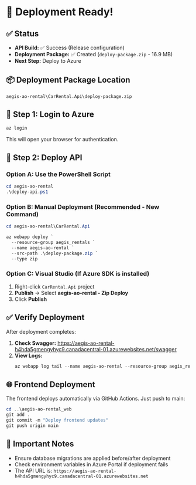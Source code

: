 # 🚀 Deployment Ready!

## ✅ Status
- **API Build:** ✅ Success (Release configuration)
- **Deployment Package:** ✅ Created (`deploy-package.zip` - 16.9 MB)
- **Next Step:** Deploy to Azure

## 📦 Deployment Package Location
```
aegis-ao-rental\CarRental.Api\deploy-package.zip
```

## 🔐 Step 1: Login to Azure

```powershell
az login
```

This will open your browser for authentication.

## 🚀 Step 2: Deploy API

### Option A: Use the PowerShell Script

```powershell
cd aegis-ao-rental
.\deploy-api.ps1
```

### Option B: Manual Deployment (Recommended - New Command)

```powershell
cd aegis-ao-rental\CarRental.Api

az webapp deploy `
  --resource-group aegis_rentals `
  --name aegis-ao-rental `
  --src-path .\deploy-package.zip `
  --type zip
```

### Option C: Visual Studio (If Azure SDK is installed)

1. Right-click `CarRental.Api` project
2. **Publish** → Select **aegis-ao-rental - Zip Deploy**
3. Click **Publish**

## ✅ Verify Deployment

After deployment completes:

1. **Check Swagger:** https://aegis-ao-rental-h4hda5gmengyhyc9.canadacentral-01.azurewebsites.net/swagger
2. **View Logs:** 
   ```powershell
   az webapp log tail --name aegis-ao-rental --resource-group aegis_rentals
   ```

## 🌐 Frontend Deployment

The frontend deploys automatically via GitHub Actions. Just push to main:

```powershell
cd ..\aegis-ao-rental_web
git add .
git commit -m "Deploy frontend updates"
git push origin main
```

## 📝 Important Notes

- Ensure database migrations are applied before/after deployment
- Check environment variables in Azure Portal if deployment fails
- The API URL is: `https://aegis-ao-rental-h4hda5gmengyhyc9.canadacentral-01.azurewebsites.net`

